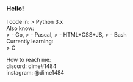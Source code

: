 ### Hello!

<p>
I code in: 
>  Python 3.x </br>
Also know: </br>
> - Go, 
> - Pascal, 
> - HTML+CSS+JS, 
> - Bash  </br>
Currently learning:  </br>
> C
</p>
  
<p>
How to reach me:  </br>
    discord: dime#1484  </br>
    instagram: @dime1484  </br>
</p>
